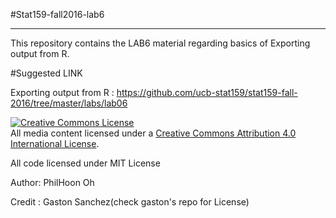 #Stat159-fall2016-lab6
***

This repository contains the LAB6 material regarding basics of Exporting output from R.

#Suggested LINK

Exporting output from R : https://github.com/ucb-stat159/stat159-fall-2016/tree/master/labs/lab06

<a rel="license" href="http://creativecommons.org/licenses/by/4.0/"><img alt="Creative Commons License" style="border-width:0" src="https://i.creativecommons.org/l/by/4.0/88x31.png" /></a><br />All media content licensed under a <a rel="license" href="http://creativecommons.org/licenses/by/4.0/">Creative Commons Attribution 4.0 International License</a>.

All code licensed under MIT License

Author: PhilHoon Oh

Credit : Gaston Sanchez(check gaston's repo for License)


